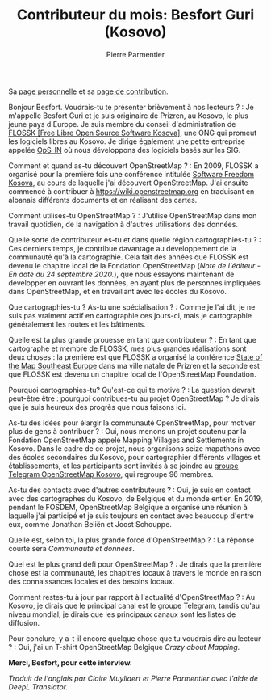 ﻿---
title: "Contributeur du mois: Besfort Guri (Kosovo)"
categories: ["motm"]
author: Pierre Parmentier
---

Sa [page personnelle](https://www.openstreetmap.org/user/BesfortGuri) et sa [page de contribution](https://hdyc.neis-one.org/?BesfortGuri).

Bonjour Besfort. Voudrais-tu te présenter brièvement à nos lecteurs ?
: Je m'appelle Besfort Guri et je suis originaire de Prizren, au Kosovo, le plus jeune pays d'Europe. Je suis membre du conseil d'administration de [FLOSSK [Free Libre Open Source Software Kosova]][1], une ONG qui promeut les logiciels libres au Kosovo. Je dirige également une petite entreprise appelée [OpS-IN][2] où nous développons des logiciels basés sur les SIG.

<!--more-->

Comment et quand as-tu découvert OpenStreetMap ?
: En 2009, FLOSSK a organisé pour la première fois une conférence intitulée [Software Freedom Kosova][3], au cours de laquelle j'ai découvert OpenStreetMap. J'ai ensuite commencé à contribuer à <https://wiki.openstreetmap.org> en traduisant en albanais différents documents et en réalisant des cartes.

Comment utilises-tu OpenStreetMap ?
: J'utilise OpenStreetMap dans mon travail quotidien, de la navigation à d'autres utilisations des données.

Quelle sorte de contributeur es-tu et dans quelle région cartographies-tu ?
: Ces derniers temps, je contribue davantage au développement de la communauté qu'à la cartographie. Cela fait des années que FLOSSK est devenu le chapitre local de la Fondation OpenStreetMap (*Note de l'éditeur - En date du 24 septembre 2020.*), que nous essayons maintenant de développer en ouvrant les données, en ayant plus de personnes impliquées dans OpenStreetMap, et en travaillant avec les écoles du Kosovo.

Que cartographies-tu ? As-tu une spécialisation ?
: Comme je l'ai dit, je ne suis pas vraiment actif en cartographie ces jours-ci, mais je cartographie généralement les routes et les bâtiments.

Quelle est ta plus grande prouesse en tant que contributeur ?
: En tant que cartographe et membre de FLOSSK, mes plus grandes réalisations sont deux choses : la première est que FLOSSK a organisé la conférence [State of the Map Southeast Europe][4] dans ma ville natale de Prizren et la seconde est que FLOSSK est devenu un chapitre local de l'OpenStreetMap Foundation.

Pourquoi cartographies-tu? Qu'est-ce qui te motive ?
: La question devrait peut-être être : pourquoi contribues-tu au projet OpenStreetMap ? Je dirais que je suis heureux des progrès que nous faisons ici.

As-tu des idées pour élargir la communauté OpenStreetMap, pour motiver plus de gens à contribuer ?
: Oui, nous menons un projet soutenu par la Fondation OpenStreetMap appelé Mapping Villages and Settlements in Kosovo. Dans le cadre de ce projet, nous organisons seize mapathons avec des écoles secondaires du Kosovo, pour cartographier différents villages et établissements, et les participants sont invités à se joindre au [groupe Telegram OpenStreetMap Kosovo][5], qui regroupe 96 membres.

As-tu des contacts avec d'autres contributeurs ?
: Oui, je suis en contact avec des cartographes du Kosovo, de Belgique et du monde entier. En 2019, pendant le FOSDEM, OpenStreetMap Belgique a organisé une réunion à laquelle j'ai participé et je suis toujours en contact avec beaucoup d'entre eux, comme Jonathan Beliën et Joost Schouppe.

Quelle est, selon toi, la plus grande force d'OpenStreetMap ?
: La réponse courte sera *Communauté et données*.

Quel est le plus grand défi pour OpenStreetMap ?
: Je dirais que la première chose est la communauté, les chapitres locaux à travers le monde en raison des connaissances locales et des besoins locaux.

Comment restes-tu à jour par rapport à l'actualité d'OpenStreetMap ?
: Au Kosovo, je dirais que le principal canal est le groupe Telegram, tandis qu'au niveau mondial, je dirais que les principaux canaux sont les listes de diffusion.

Pour conclure, y a-t-il encore quelque chose que tu voudrais dire au lecteur ?
: Oui, j'ai un T-shirt OpenStreetMap Belgique *Crazy about Mapping*.

**Merci, Besfort, pour cette interview.**

*Traduit de l'anglais par Claire Muyllaert et Pierre Parmentier avec l'aide de DeepL Translator.*

[1]: https://www.flossk.org
[2]: https://ops-in.net/
[3]: https://sfk.flossk.org/
[4]: https://sotmsee.org/
[5]: https://t.me/osmkosovo
